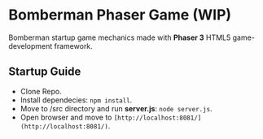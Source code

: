 # Bomberman Phaser Game (WIP)

Bomberman startup game mechanics made with **Phaser 3** HTML5 game-development framework.

## Startup Guide

 - Clone Repo.
 - Install dependecies: `npm install`.
 - Move to /src directory and run **server.js**: `node server.js`.
 - Open browser and move to `[http://localhost:8081/](http://localhost:8081/)`.
